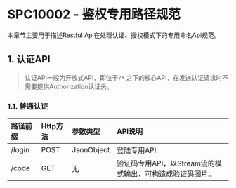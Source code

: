 # SPC10002 - 鉴权专用路径规范

本章节主要用于描述Restful Api在处理认证、授权模式下的专用命名Api规范。

## 1. 认证API

> 认证API一般为开放式API，即位于`/*` 之下的核心API，在发送认证请求时不需要提供Authorization认证头。

### 1.1. 普通认证

| 路径前缀 | Http方法 | 参数类型 | API说明 |
| :--- | :--- | :--- | :--- |
| /login | POST | JsonObject | 登陆专用API |
| /code | GET | 无 | 验证码专用API，以Stream流的模式输出，可构造成验证码图片。 |



